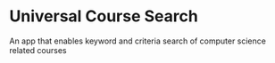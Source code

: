 # Universal Course Search
An app that enables keyword and criteria search of computer science related courses

